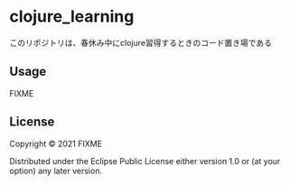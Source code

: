 # clojure_learning

このリポジトリは、春休み中にclojure習得するときのコード置き場である

## Usage

FIXME

## License

Copyright © 2021 FIXME

Distributed under the Eclipse Public License either version 1.0 or (at
your option) any later version.

